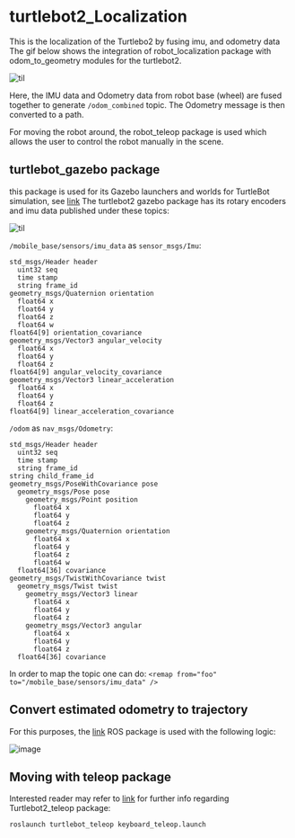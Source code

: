 # turtlebot2_Localization
This is the localization of the Turtlebo2 by fusing imu, and odometry data
The gif below shows the integration of robot_localization package with odom_to_geometry modules for the turtlebot2.

![til](https://media.giphy.com/media/rXt0irARewSuFzv7sJ/giphy.gif)

Here, the IMU data and Odometry data from robot base (wheel) are fused together to generate `/odom_combined` topic. The Odometry message is then converted to a path.  

For moving the robot around, the robot_teleop package is used which allows the user to control the robot manually in the scene.

## turtlebot_gazebo package 

this package is used for its Gazebo launchers and worlds for TurtleBot simulation, see [link](http://wiki.ros.org/turtlebot_gazebo)
The turtlebot2 gazebo package has its rotary encoders and imu data published under these topics:

![til](https://media.giphy.com/media/Q9rOmYzy2MmDbMu7pF/giphy.gif)

`/mobile_base/sensors/imu_data` as `sensor_msgs/Imu`:  

```
std_msgs/Header header
  uint32 seq
  time stamp
  string frame_id
geometry_msgs/Quaternion orientation
  float64 x
  float64 y
  float64 z
  float64 w
float64[9] orientation_covariance
geometry_msgs/Vector3 angular_velocity
  float64 x
  float64 y
  float64 z
float64[9] angular_velocity_covariance
geometry_msgs/Vector3 linear_acceleration
  float64 x
  float64 y
  float64 z
float64[9] linear_acceleration_covariance

```

`/odom` as `nav_msgs/Odometry`:

```
std_msgs/Header header
  uint32 seq
  time stamp
  string frame_id
string child_frame_id
geometry_msgs/PoseWithCovariance pose
  geometry_msgs/Pose pose
    geometry_msgs/Point position
      float64 x
      float64 y
      float64 z
    geometry_msgs/Quaternion orientation
      float64 x
      float64 y
      float64 z
      float64 w
  float64[36] covariance
geometry_msgs/TwistWithCovariance twist
  geometry_msgs/Twist twist
    geometry_msgs/Vector3 linear
      float64 x
      float64 y
      float64 z
    geometry_msgs/Vector3 angular
      float64 x
      float64 y
      float64 z
  float64[36] covariance
```

In order to map the topic one can do: `<remap from="foo" to="/mobile_base/sensors/imu_data" />`


## Convert estimated odometry to trajectory

For this purposes, the [link](https://github.com/turtlebot/turtlebot) ROS package is used with the following logic:

![image](https://user-images.githubusercontent.com/17289954/102691785-569cee80-420f-11eb-9d11-f43919fdaf11.png)

## Moving with teleop package

Interested reader may refer to [link](https://github.com/turtlebot/turtlebot) for further info regarding Turtlebot2_teleop package:

`roslaunch turtlebot_teleop keyboard_teleop.launch`
